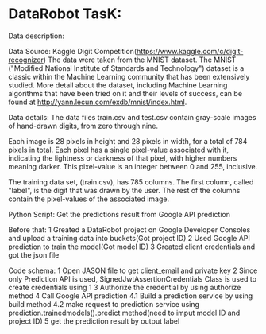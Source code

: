 # DataRobot TasK:
Data description:

Data Source: Kaggle Digit Competition(https://www.kaggle.com/c/digit-recognizer)
The data were taken from the MNIST dataset. The MNIST ("Modified National Institute of Standards and Technology") dataset      is   a classic within the Machine Learning community that has been extensively studied.  More detail about the dataset,        including   Machine Learning algorithms that have been tried on it and their levels of success, can be found at http://yann.lecun.com/exdb/mnist/index.html.   

Data details:
The data files train.csv and test.csv contain gray-scale images of hand-drawn digits, from zero through nine.

Each image is 28 pixels in height and 28 pixels in width, for a total of 784 pixels in total. Each pixel has a single          pixel-value associated with it, indicating the lightness or darkness of that pixel, with higher numbers meaning darker.        This pixel-value is an integer between 0 and 255, inclusive.

The training data set, (train.csv), has 785 columns. The first column, called "label", is the digit that was drawn by the      user. The rest of the columns contain the pixel-values of the associated image.

Python Script: Get the predictions result from Google API prediction

Before that:
1 Greated a DataRobot project on Google Developer Consoles and upload a training data into buckets(Got project ID)
2 Used Google API prediction to train the model(Got model ID)
3 Greated client credentials and got the json file

Code schema:
1 Open JASON file to get client_email and private key
2 Since only Prediction API is used, SignedJwtAssertionCredentials Class is used to create credentials using 1
3 Authorize the credential by using authorize method
4 Call Google API prediction
  4.1 Build a prediction service by using build method
  4.2 make request to prediction service using prediction.trainedmodels().predict method(need to imput model ID and project ID)
5 get the prediction result by output label

